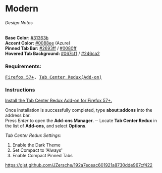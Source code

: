 <h1>Modern</h1><h6>Design Notes</h6>

<b>Base Color: </b><a href="http://www.color-hex.com/color/31363b">#31363b</a><br>
<b>Accent Color: </b><a href="http://www.color-hex.com/color/0088ee">#0088ee</a> (Azure)<br>
<b>Pinned Tab Bar: </b><a href="http://www.color-hex.com/color/2693ff">#2693ff</a> / <a href="http://www.color-hex.com/color/0080ff">#0080ff</a><br>
<b>Hovered Tab Background: </b><a href="http://www.color-hex.com/color/#067cf1">#067cf1</a> / <a href="http://www.color-hex.com/color/#246ca2">#246ca2</a>

<h3>Requirements:</h3>
<pre><a href="https://ftp.mozilla.org/pub/firefox/nightly/2017/11/2017-11-09-22-01-04-mozilla-central/firefox-58.0a1.en-US.win64.installer.exe">Firefox 57+</a>, <a href="https://addons.mozilla.org/en-US/firefox/addon/tab-center-redux">Tab Center Redux(Add-on)</a> </pre>

<h3> Instructions </h3>
<a href="https://addons.mozilla.org/en-US/firefox/addon/tab-center-redux">
Install the Tab Center Redux Add-on for Firefox 57+.</a>

Once installation is successfully completed, type <b>about:addons</b> into the address bar. <br>Press <i>Enter</i> to open the <b>Add-ons Manager</b>. ─ Locate <b>Tab Center Redux</b> in the list of <b>Add-ons</b>, and select <b>Options</b>. 

<i>Tab Center Redux Settings:</i>
1. Enable the Dark Theme
2. Set Compact to 'Always'
3. Enable Compact Pinned Tabs

https://gist.github.com/JZersche/192a7eceac601921a8730dde967cf422
